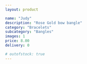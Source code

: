 ```yaml
---
layout: product

name: "Judy"
description: "Rose Gold bow bangle"
category: "Bracelets"
subcategory: "Bangles"
images: 1
price: 8.00
delivery: 0

# outofstock: true
---
```

